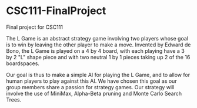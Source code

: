 # CSC111-FinalProject
Final project for CSC111

The L Game is an abstract strategy game involving two players whose goal is to win by leaving the other player to make a move. Invented by Edward de Bono, the L Game is played on a 4 by 4 board, with each playing have a 3 by 2 "L" shape piece and with two neutral 1 by 1 pieces taking up 2 of the 16 boardspaces.

Our goal is thus to make a simple AI for playing the L Game, and to allow for human players to play against this AI. We have chosen this goal as our group members share a passion for strategy games. Our strategy will involve the use of MiniMax, Alpha-Beta pruning and Monte Carlo Search Trees.
